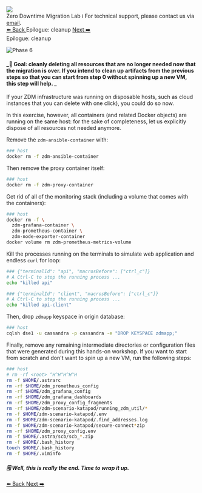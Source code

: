 <!-- TOP -->
<div class="top">
  <img class="scenario-academy-logo" src="https://datastax-academy.github.io/katapod-shared-assets/images/ds-academy-2023.svg" />
  <div class="scenario-title-section">
    <span class="scenario-title">Zero Downtime Migration Lab</span>
    <span class="scenario-subtitle">ℹ️ For technical support, please contact us via <a href="mailto:academy@datastax.com">email</a>.</span>
  </div>
</div>

<!-- NAVIGATION -->
<div id="navigation-top" class="navigation-top">
 <a title="Back" href='command:katapod.loadPage?[{"step":"step10"}]' 
   class="btn btn-dark navigation-top-left">⬅️ Back
 </a>
<span class="step-count">Epilogue: cleanup</span>
 <a title="Next" href='command:katapod.loadPage?[{"step":"finish"}]' 
    class="btn btn-dark navigation-top-right">Next ➡️
  </a>
</div>

<!-- CONTENT -->

<div class="step-title">Epilogue: cleanup</div>

![Phase 6](images/p6.png)

#### _🎯 Goal: cleanly deleting all resources that are no longer needed now that the migration is over. If you intend to clean up artifacts from the previous steps so that you can start from step 0 without spinning up a new VM, this step will help. _

If your ZDM infrastructure was running on disposable hosts, such as
cloud instances that you can delete with one click), you could do so now.

In this exercise, however, all containers (and related Docker objects)
are running on the same host: for the sake of completeness, let us explicitly
dispose of all resources not needed anymore.

Remove the `zdm-ansible-container` with:

```bash
### host
docker rm -f zdm-ansible-container
```

Then remove the proxy container itself:

```bash
### host
docker rm -f zdm-proxy-container
```

Get rid of all of the monitoring stack (including a volume that comes with the containers):

```bash
### host
docker rm -f \
  zdm-grafana-container \
  zdm-prometheus-container \
  zdm-node-exporter-container
docker volume rm zdm-prometheus-metrics-volume
```

Kill the processes running on the terminals to simulate web application and endless `curl` for loop:

```bash
### {"terminalId": "api", "macrosBefore": ["ctrl_c"]}
# A Ctrl-C to stop the running process ...
echo "killed api"
```

```bash
### {"terminalId": "client", "macrosBefore": ["ctrl_c"]}
# A Ctrl-C to stop the running process ...
echo "killed api-client"
```

Then, drop `zdmapp` keyspace in origin database:

```bash
### host
cqlsh dse1 -u cassandra -p cassandra -e "DROP KEYSPACE zdmapp;"
```

Finally, remove any remaining intermediate directories or configuration files that were generated during this hands-on workshop.
If you want to start from scratch and don't want to spin up a new VM, run the following steps:

```bash
### host
# rm -rf <root> ^H^H^H^H^H
rm -f $HOME/.astrarc
rm -rf $HOME/zdm_prometheus_config
rm -rf $HOME/zdm_grafana_config
rm -rf $HOME/zdm_grafana_dashboards
rm -rf $HOME/zdm_proxy_config_fragments
rm -rf $HOME/zdm-scenario-katapod/running_zdm_util/*
rm -f $HOME/zdm-scenario-katapod/.env
rm -f $HOME/zdm-scenario-katapod/.find_addresses.log
rm -f $HOME/zdm-scenario-katapod/secure-connect*zip
rm -rf $HOME/zdm_proxy_config.env
rm -f $HOME/.astra/scb/scb_*.zip
rm -f $HOME/.bash_history
touch $HOME/.bash_history
rm -f $HOME/.viminfo
```

#### _🗒️ Well, this is really the end. Time to wrap it up._

<!-- NAVIGATION -->
<div id="navigation-bottom" class="navigation-bottom">
 <a title="Back" href='command:katapod.loadPage?[{"step":"step10"}]'
   class="btn btn-dark navigation-bottom-left">⬅️ Back
 </a>
 <a title="Next" href='command:katapod.loadPage?[{"step":"finish"}]'
    class="btn btn-dark navigation-bottom-right">Next ➡️
  </a>
</div>
